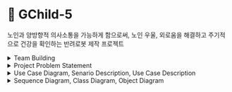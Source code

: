# 🧚 GChild-5
 노인과 양방향적 의사소통을 가능하게 함으로써, 노인 우울, 외로움을 해결하고 주기적으로 건강을 확인하는 반려로봇 제작 프로젝트

<details>  
  <summary> Team Building </summary>

🧸 팀 구성원
- 조장 : 이채영
- 방희연, 서현주, 이승재, 조수빈

🧸 각 멤버 역할과 역량 

|Participant|Roles|Skills|Training needs|
|:---:|-----------|---|---|
|이채영|Team leader, <br/>Backend Developer|Programming : Python, Java, C <br/>Github <br/>Django, Android Studio|UML, Flask|
|방희연|Android Developer, <br/>Configuration manager|Programming : Python, Java, C, HTML <br/>Database : sql|UML, Kotlin|
|이승재|Android Developer, <br/>Tester|Programming : Java, C, Python|UML, Kotlin|
|서현주|Embedded developer, <br/>Facilities management|Programming: Python, Java, C|UML|
|조수빈|Embedded developer, <br/>Document editor|Programming: Python, Java, C|UML|

</details>

<details>  
  <summary> Project Problem Statement </summary>
  
달콩이는 독거노인의 말벗이 되어줄 뿐만 아니라 다양한 기능을 구현하여 노인 우울 및 불안, 외로움을 해소시켜주는 반려 로봇이다. 본 디바이스를 활용하였을 때 노인을 심리 정서적으로 안정시킬 수 있으며, 위험에 대한 대비를 가능하도록 하고, 보호자가 노인에 대한 정보를 쉽게 접근할 수 있도록 한다.

#### 📌Analysis
+ 고령화가 가속화되어 노인 인구가 증가됨에 따라 돌봄이 필요한 노인들의 수도 늘어나고 있다. 혼자 계시거나 건강이 좋지 않은 어르신들은 보호자의 지속적인 돌봄 및 관심이 필요하지만 사정 상 하루 종일 노인을 돌볼 수 없는 보호자들도 있다. 이에 따라 노인들은 정서적으로 외로움 및 우울감을 느끼거나 응급상황 발생 시 신속한 처리가 어려워지고, 보호자들도 불안감을 느끼게 된다. 그러므로 반려 로봇을 제공하여 노인과 보호자 양쪽에게 안전에 대한 불안감을 해소하고 노인의 말동무가 되어 이러한 문제를 해결하고자 한다.

#### 📌 Functuonal Requirement
+ 말동무
</br>‘달콩이’는 노인분들의 우울감과 외로움을 해결하기 위해 말동무가 되어 일상적 대화를 수행하는 기능을 가지고 있다. 노인이 말을 걸면 스피커를 이용하여 음성을 인식하고 정해진 대화 매뉴얼에 따라 대답을 하면서 의사소통이 가능하도록 한다.
+ 시선관찰
</br>‘달콩이’는 카메라를 이용해 집 안에서의 노인의 움직임을 관찰한다. 만약 노인의 쓰러진 것으로 판단되어 응급상황으로 여겨지는 경우에는 어플리케이션을 통해 보호자에게 알림이 전송된다. 
+ 엔터테인먼트
</br>‘달콩이’는 다양한 엔터테인먼트 기능을 제공한다. 대표적으로 반려로봇과의 의사소통을 이용한 게임이 있다(ex. 끝말잇기, 초성게임, 속담). 음성인식을 이용해 게임을 실행하고, ‘달콩이’에 장착된 터치 센서를 눌러서 게임을 선택할 수 있다. 이로써 반려 로봇과의 의사소통을 통한 간단한 게임을 하여 치매 예방, 인지 능력 강화 등의 효과를 가져올 수 있다. 또다른 기능으로 명상 콘텐츠를 제공한다. 이 또한 음성인식을 통해 실행 가능하고, 스피커에서 나오는 음악 및 호흡법 가이드 등을 통하여 정서 안정의 효과를 가져올 수 있다.
+ 일정 관리
</br>‘달콩이’는 의료(병원 방문, 투약 일정 등)와 관련된 일정을 등록할 경우 알림을 울려 주요 일정을 알려준다. 노인 또는 보호자는 음성 인식 기능 혹은 앱을 이용하여 일정 제목, 시간 등을 등록 또는 변경이 가능하다.

#### 📌 Nonfunctuonal Requirement
+ Quality requirement
  + Supportability : 어플리케이션 제작 시 사용자에 따라 이용을 분리하여 설계하여 새로운 사용자 추가가 용이하다.
+ Constraints or Pseudo requirement
  + 제작 될 어플리케이션은 Java와 호환성이 좋으며 문법이 간결하고 컴파일이 빠르게 이루어진다는 점에서 Kotiln을 사용하여 작성한다.
  + 프로젝트에 제작 될 웹 프레임워크(서버)는 가벼우며 개발자 자유도가 높기 때문에 Flask를 이용한다.
 
 
 </details>
 
 
 <details>  
  <summary> Use Case Diagram, Senario Description, Use Case Description </summary> 
    
### 🌻 Use Case Diagram
**<<이채영>>**

<img src = "img\usecase.png" width = "750" height = "430" alt = "Use Case Diagram">

### 📌 Scenario Description

NO. 01 **<<PlayEntertainment - 방희연>>**
|||
|:---------------:|--------------------------|
|__Scenario 01 name__|PlayEntertainment|
|__Participating actor instances__|Jane : Dalkong User(elder), <br/>Speaker, Microphone|
|__Flow of events__| 1. Jane 또는 보호자들이 사전에 일정을 등록해 놓음으로써 시간이 되면 알림을 받을 수 있다.<br/>2. 무료한 시간을 보내고 있는 Jane은 달콩이의 오른손을 누르면 게임, 왼손을 누르면 명상과 같은 간단한 엔터테인먼트 활동을 즐길 수 있다.<br/>3. 활동은 게임 혹은 명상 등으로 미리 등록되어있다. Jane은 엔터테이먼트 활동에 게임을 Play 하였다. <br/>4. 활동이 유익했다고 생각하며 주기적으로 엔터테인먼트 활동을 즐기고 싶다고 생각한 Jane은 음성인식을 통해 일정을 등록한다.<br/>5. "달콩아, 일정 등록해줘" -> "네~ 언제 무슨 일정을 등록할까요?" -> "월요일, 수요일 오후 6시에 엔터테인먼트 활동으로 부탁해~"<br/> 6. 일정이 달콩에 등록되었고, Jane은 등록한 시간에 알림을 받을 수 있다. |

NO. 02 **<<ObserveUserforEmergencies - 이채영>>**
|||
|:---------------:|--------------------------|
|__Scenario 02 name__|ObserveUserforEmergencies|
|__Participating actor instances__|Jane : User, <br/>Bob : Guardian, <br/>Camera, Motor|
|__Flow of events__|1. Jane을 달콩이의 사용자로 지정하고 어플리케이션에도 등록한다.<br/>2. 달콩이는 Jane을 따라다니면서 Camera 센서로 노인의 얼굴을 인식해 쫓아다닌다.<br/>3. 카메라로 Jane을 관찰하던 달콩이가 노인이 갑자기 쓰러진 것와 비슷한 동작을 취한 것을 인식하면 Jane이 쓰러진 것 같다는 신호를 서버로 보낸다.<br/>4. 신호를 받은 서버는 Jane의 보호자로 등록되어 있는 Bob의 어플리케이션으로 신호를 보낸다.<br/>5. Bob은 'User가 쓰러진 것으로 의심됩니다.'라는 알림을 어플리케이션으로 받는다.<br/>6. Bob은 Jane의 상태를 확인하기 위해 전화를 해보거나 노인의 집을 찾아가 알림이 사실인지 확인한다. |

### 📌 Use Case Description

NO. 01 **<<ObserveUser - 조수빈>>**
|||
|:--------------------:|----------------------------------|
|__Use case 01 name__|ObserveUser|
|__Participating actors__|Dalkong User(Elder), Guardian, Camera, Motor|
|__Flow of events__|1. 달콩이는 지정된 User를 Camera sensor로 얼굴을 인식한다.<br/>2. 달콩이는 인식한 얼굴을 쫓아다닌다.<br/>&nbsp;&nbsp;&nbsp;&nbsp;3. User가 쓰러진다.<br/>4. 달콩이는 User가 쓰러진 듯한 움직임을 발견한다.<br/>5. Guardian의 Application에 알림이 뜨도록 한다.
|__Entry condition__|1. 달콩이에게 User를 지정한다.<br/>2. Application에 User와 Guardian을 등록한다.|
|__Exit condition__|Guardian은 Application으로 부터 알림을 받는다.|
|__Quality requirements__|ReportEmergency 알림은 Guardian에게 20초 이내로 보내진다.|

NO. 02 **<<TalkwithCompanion - 서현주>>**
|||
|:--------------------:|----------------------------------|
|__Use case 02 name__|TalkwithCompanion|
|__Participating actors__|Elder, Speaker, Microphone|
|__Flow of events__|1. Elder는 Dalkong에게 말을 건넨다.<br/>2. Microphone은 Elder의 음성을 인식한다.<br/>&nbsp;&nbsp;&nbsp;&nbsp;3. Dalkong은 인식된 음성을 처리해 학습된 대화 메뉴얼에 맞추어 다음에 할 말을 선택한다.<br/>4. Speaker는  대답을 출력한다.|
|__Entry condition__|Elder가 달콩이에게 말을 건다.|
|__Exit condition__|달콩이가 Speaker 통해 적절한 대답을 출력한다.|
|__Quality requirements__|대화 시 문맥에 맞는 대화가 이루어져야 하므로 Dalkong System의 언어 학습이 제대로 수행되어야 한다.|

  </details>

<details>  
  <summary> Sequence Diagram, Class Diagram, Object Diagram </summary>
    
### 🌻 Sequence Diagram
NO. 01 **<<ObserveUser - 방희연, 조수빈>>**

<img width="785" alt="sequence diagram" src="https://user-images.githubusercontent.com/69884151/102991495-a60b5380-455c-11eb-8133-a02c050449ef.PNG">

NO. 02 **<<TalkwithCompanion - 서현주 >>**

<img src = "https://user-images.githubusercontent.com/70620379/102995859-45ccdf80-4565-11eb-9acb-12a93148bc39.PNG" width = "750" height = "430" alt = "TalkwithCompanion Sequence Diagram">

### 🌻 Class Diagram
**<<조수빈, 이채영>>** - <<수정 : 이채영>>

<img src = "img\classDiagram_수정.jpg" width = "750" height = "430" alt = "Use Case Diagram">

### 🌻 Object Diagram - PlayEntertainment
**<<이승재>>** - <<수정 : 방희연, 서현주, 조수빈, 이채영>>

<img src = "img\object_diagram.jpg" width = "750" height = "430">

</detail>

<details>  
  <summary> Design Goal Description, Component Diagram & Deployment Diagram </summary>

### 📌 Design Goal Description
+ Dalkong system은 말동무, 시선관찰, 엔터테인먼트(게임, 명상)와 같은 기존 기능을 클래스로 분리하여 개별적으로 개발함으로써 노인을 위한 새로운 기능이 추가될 수 있어야 하며, 기존 기능 또한 쉽게 수정될 수 있어야 한다.
</br>

+ Dalkong system은 경험이 없는 사람도 설명서를 보지 않고 10분 안에 사용가능하도록 한다.
</br>

### 🌻 Component Diagram & Deployment Diagram
**<<방희연, 이채영>>** 
<img src = "img/Deploy&Component.jpg" width = "750" height = "430">

</detail>
